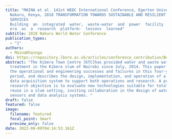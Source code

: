 ```yaml
---
title: "MAINA et al. 141st WEDC International Conference, Egerton University,
  Nakuru, Kenya, 2018 TRANSFORMATION TOWARDS SUSTAINABLE AND RESILIENT WASH
  SERVICES
  Building  an  integrated  water,  waste-­water  and  power  facility  in  Kib\
  era  as  a  research  platform:  lessons  learned"
subtitle: 2018 Nakuru World Water Conference
publication_types:
  - "1"
authors:
  - MainaKhainga
doi: https://repository.lboro.ac.uk/articles/conference_contribution/Building_an_integrated_water_waste-water_and_power_facility_in_Kibera_as_a_research_platform_lessons_learned/9592982
abstract: "The Kibera Town Centre [KTC]has provided water and waste water
  treatment in the Kibera slum of Nairobi since July, 2014. This paper outlines
  the operational and engineering successes and failures in this four-year
  period, and describes the design, implementation, and operation of a real-time
  data acquisition system to support both operations and research. A primary
  research objective is to evaluate new technologies suitable for total potable
  reuse in a slum setting, inviting collaboration in the design of water quality
  sensors and data analysis systems. "
draft: false
featured: false
image:
  filename: featured
  focal_point: Smart
  preview_only: false
date: 2022-09-09T04:14:53.161Z
---
```


